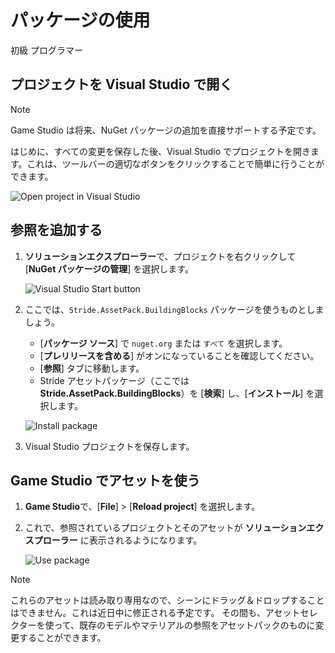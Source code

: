 # パッケージの使用
<!--
# Consume packages
-->

<span class="label label-doc-level">初級</span>
<span class="label label-doc-audience">プログラマー</span>
<!--
<span class="label label-doc-level">Beginner</span>
<span class="label label-doc-audience">Programmer</span>
-->

## プロジェクトを Visual Studio で開く
<!--
## Open your project in Visual Studio
-->

> [!Note]
> Game Studio は将来、NuGet パッケージの追加を直接サポートする予定です。

<!--
> [!Note]
> Game Studio will later support adding NuGet packages directly.
-->

はじめに、すべての変更を保存した後、Visual Studio でプロジェクトを開きます。これは、ツールバーの適切なボタンをクリックすることで簡単に行うことができます。
<!--
First of all, after saving all your changes, open your project with Visual Studio. You can easily do this by clicking the appropriate button on the toolbar:
-->

![Open project in Visual Studio](../game-studio/media/open-project-in-visual-studio.png)

## 参照を追加する
<!--
## Add a reference
-->

1. **ソリューションエクスプローラー**で、プロジェクトを右クリックして [**NuGet パッケージの管理**] を選択します。

   ![Visual Studio Start button](media/manage-nuget-packages.png)

2. ここでは、`Stride.AssetPack.BuildingBlocks` パッケージを使うものとしましょう。
   * [**パッケージ ソース**] で `nuget.org` または `すべて` を選択します。
   * [**プレリリースを含める**] がオンになっていることを確認してください。
   * [**参照**] タブに移動します。
   * Stride アセットパッケージ（ここでは **Stride.AssetPack.BuildingBlocks**）を [**検索**] し、[**インストール**] を選択します。

   ![Install package](media/install-package.png)

3. Visual Studio プロジェクトを保存します。

<!--
1. In the **Solution Explorer**, right-click on the project and click on **Manage NuGet Packages...**

   ![Visual Studio Start button](media/manage-nuget-packages.png)

2. For our example, let's use `Stride.AssetPack.BuildingBlocks` package:
   * Choose "nuget.org" or "All" as the **Package source**
   * Make sure **Include prerelease** is checked (if necessary)
   * Go to the **Browse** tab
   * **Search** for a Stride asset package (i.e. **Stride.AssetPack.BuildingBlocks**) and select **Install**

   ![Install package](media/install-package.png)

3. Save the Visual Studio project.
-->

## Game Studio でアセットを使う
<!--
## Use assets in Game Studio
-->

1. **Game Studio**で、[**File**] > [**Reload project**] を選択します。

2. これで、参照されているプロジェクトとそのアセットが **ソリューションエクスプローラー** に表示されるようになります。

   ![Use package](media/use-package-from-game-studio.png)

<!--
1. In **Game Studio**, go to the **File** menu and select **Reload project**

2. You should now be able to see the referenced project and its assets in **Solution explorer**

   ![Use package](media/use-package-from-game-studio.png)
-->

> [!Note]
> これらのアセットは読み取り専用なので、シーンにドラッグ＆ドロップすることはできません。これは近日中に修正される予定です。
> その間も、アセットセレクターを使って、既存のモデルやマテリアルの参照をアセットパックのものに変更することができます。

<!--
> [!Note]
> Those assets are readonly and as such can't be dragged and dropped into the scene. This will be fixed soon.
> In the meantime, you can still use the asset selector to change an existing model or material reference to one from the asset pack.
-->
